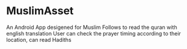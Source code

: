 # MuslimAsset
An Android App desigened for Muslim Follows to read the quran with english translation
User can check the prayer timing according to their location,
can read Hadiths
